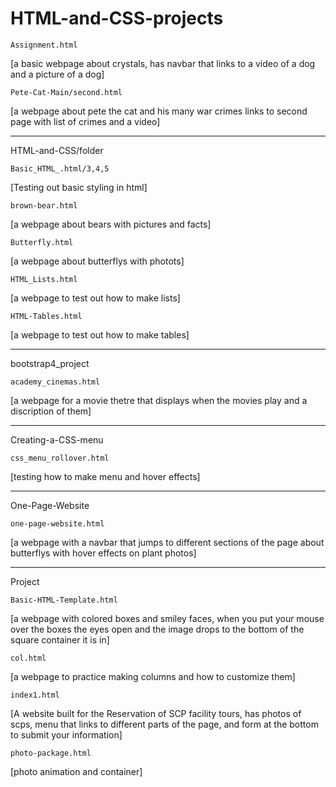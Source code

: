# HTML-and-CSS-projects

	Assignment.html
[a basic webpage about crystals, has navbar that 
links to a video of a dog and a picture of a dog]

	Pete-Cat-Main/second.html
[a webpage about pete the cat and his many war crimes
links to second page with list of crimes and a video]

	

---

HTML-and-CSS/folder

	Basic_HTML_.html/3,4,5
[Testing out basic styling in html]

	brown-bear.html
[a webpage about bears with pictures and facts]

	Butterfly.html
[a webpage about butterflys with photots]

	HTML_Lists.html
[a webpage to test out how to make lists]

	HTML-Tables.html
[a webpage to test out how to make tables]

---

bootstrap4_project

	academy_cinemas.html
[a webpage for a movie thetre that displays when
the movies play and a discription of them]

---

Creating-a-CSS-menu

	css_menu_rollover.html
[testing how to make menu and hover effects]

---

One-Page-Website

	one-page-website.html
[a webpage with a navbar that jumps to different sections of the page 
about butterflys with hover effects on plant photos]

---

Project

	Basic-HTML-Template.html
[a webpage with colored boxes and smiley faces, when 
you put your mouse over the boxes the eyes open and the 
image drops to the bottom of the square container it is in]

	col.html
[a webpage to practice making columns and how to customize them]

	index1.html
[A website built for the Reservation of SCP facility tours,
has photos of scps, menu that links to different parts of the page,
and form at the bottom to submit your information]

	photo-package.html
[photo animation and container]
	

	


	



	



	

